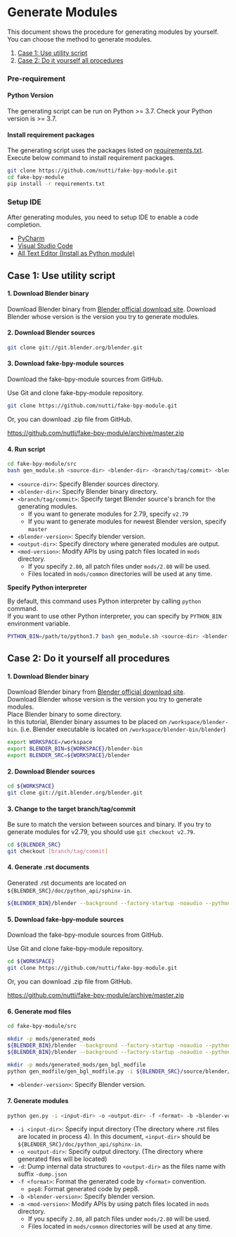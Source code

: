 # Generate Modules

This document shows the procedure for generating modules by yourself.  
You can choose the method to generate modules.

1. [Case 1: Use utility script](#case-1-use-utility-script)
2. [Case 2: Do it yourself all procedures](#case-2-do-it-yourself-all-procedures)


### Pre-requirement

#### Python Version

The generating script can be run on Python >= 3.7.
Check your Python version is >= 3.7.


#### Install requirement packages

The generating script uses the packages listed on [requirements.txt](../requirements.txt).  
Execute below command to install requirement packages.

```bash
git clone https://github.com/nutti/fake-bpy-module.git
cd fake-bpy-module
pip install -r requirements.txt
```


### Setup IDE

After generating modules, you need to setup IDE to enable a code completion.

* [PyCharm](docs/setup_pycharm.md)
* [Visual Studio Code](docs/setup_visual_studio_code.md)
* [All Text Editor (Install as Python module)](docs/setup_all_text_editor.md)


## Case 1: Use utility script

#### 1. Download Blender binary

Download Blender binary from [Blender official download site](https://download.blender.org/release/).
Download Blender whose version is the version you try to generate modules.


#### 2. Download Blender sources

```bash
git clone git://git.blender.org/blender.git
```


#### 3. Download fake-bpy-module sources

Download the fake-bpy-module sources from GitHub.

Use Git and clone fake-bpy-module repository.

```bash
git clone https://github.com/nutti/fake-bpy-module.git
```

Or, you can download .zip file from GitHub.

https://github.com/nutti/fake-bpy-module/archive/master.zip


#### 4. Run script

```bash
cd fake-bpy-module/src
bash gen_module.sh <source-dir> <blender-dir> <branch/tag/commit> <blender-version> <output-dir> <mod-version>
```

* `<source-dir>`: Specify Blender sources directory.
* `<blender-dir>`: Specify Blender binary directory.
* `<branch/tag/commit>`: Specify target Blender source's branch for the generating modules.
  * If you want to generate modules for 2.79, specify `v2.79`
  * If you want to generate modules for newest Blender version, specify `master`
* `<blender-version>`: Specify blender version.
* `<output-dir>`: Specify directory where generated modules are output.
* `<mod-version>`: Modify APIs by using patch files located in `mods` directory.
  * If you specify `2.80`, all patch files under `mods/2.80` will be used.
  * Files located in `mods/common` directories will be used at any time.


**Specify Python interpreter**

By default, this command uses Python interpreter by calling `python` command.  
If you want to use other Python interpreter, you can specify by `PYTHON_BIN` environment variable.

```bash
PYTHON_BIN=/path/to/python3.7 bash gen_module.sh <source-dir> <blender-dir> <branch/tag/commit> <output-dir> <mod-version>
```


## Case 2: Do it yourself all procedures

#### 1. Download Blender binary

Download Blender binary from [Blender official download site](https://download.blender.org/release/).  
Download Blender whose version is the version you try to generate modules.  
Place Blender binary to some directory.  
In this tutorial, Blender binary assumes to be placed on `/workspace/blender-bin`. (i.e. Blender executable is located on `/workspace/blender-bin/blender`)

```bash
export WORKSPACE=/workspace
export BLENDER_BIN=${WORKSPACE}/blender-bin
export BLENDER_SRC=${WORKSPACE}/blender
```


#### 2. Download Blender sources

```bash
cd ${WORKSPACE}
git clone git://git.blender.org/blender.git
```


#### 3. Change to the target branch/tag/commit

Be sure to match the version between sources and binary.
If you try to generate modules for v2.79, you should use `git checkout v2.79`.

```bash
cd ${BLENDER_SRC}
git checkout [branch/tag/commit]
```


#### 4. Generate .rst documents

Generated .rst documents are located on `${BLENDER_SRC}/doc/python_api/sphinx-in`.

```bash
${BLENDER_BIN}/blender --background --factory-startup -noaudio --python-exit-code 1 --python doc/python_api/sphinx_doc_gen.py
```


#### 5. Download fake-bpy-module sources

Download the fake-bpy-module sources from GitHub.

Use Git and clone fake-bpy-module repository.

```bash
cd ${WORKSPACE}
git clone https://github.com/nutti/fake-bpy-module.git
```

Or, you can download .zip file from GitHub.

https://github.com/nutti/fake-bpy-module/archive/master.zip


#### 6. Generate mod files

```bash
cd fake-bpy-module/src

mkdir -p mods/generated_mods
${BLENDER_BIN}/blender --background --factory-startup -noaudio --python-exit-code 1 --python gen_modfile/gen_external_modules_modfile.py -- -m addon_utils -o mods/generated_mods/gen_modules_modfile
${BLENDER_BIN}/blender --background --factory-startup -noaudio --python-exit-code 1 --python gen_modfile/gen_external_modules_modfile.py -- -m keyingsets_builtins -a -o mods/generated_mods/gen_startup_modfile

mkdir -p mods/generated_mods/gen_bgl_modfile
python gen_modfile/gen_bgl_modfile.py -i ${BLENDER_SRC}/source/blender/python/generic/bgl.c -o mods/generated_mods/gen_bgl_modfile/bgl.json
```

* `<blender-version>`: Specify Blender version.


#### 7. Generate modules

```bash
python gen.py -i <input-dir> -o <output-dir> -f <format> -b <blender-version> -m <mod-version>
```

* `-i <input-dir>`: Specify input directory (The directory where .rst files are located in process 4). In this document, `<input-dir>` should be `${BLENDER_SRC}/doc/python_api/sphinx-in`.
* `-o <output-dir>`: Specify output directory. (The directory where generated files will be located)
* `-d`: Dump internal data structures to `<output-dir>` as the files name with suffix `-dump.json`
* `-f <format>`: Format the generated code by `<format>` convention.
  * `pep8`: Format generated code by pep8.
* `-b <blender-version>`: Specify blender version.
* `-m <mod-version>`: Modify APIs by using patch files located in `mods` directory.
  * If you specify `2.80`, all patch files under `mods/2.80` will be used.
  * Files located in `mods/common` directories will be used at any time.
